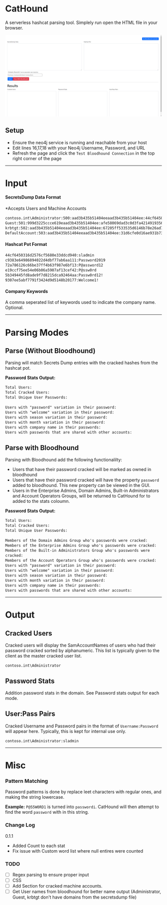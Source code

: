 # CatHound
A serverless hashcat parsing tool. Simplely run open the HTML file in your browser.

![CatHound](assets/screenshot.png)

## Setup
- Ensure the neo4j service is running and reachable from your host
- Edit lines 16,17,18 with your Neo4j Username, Password, and URL
- Refresh the page and click the `Test Bloodhound Connection` in the top right corner of the page

---

# Input


#### SecretsDump Data Format
*Accepts Users and Machine Accounts
```
contoso.int\Administrator:500:aad3b435b51404eeaad3b435b51404ee:44cf6450316d2576cf5680e33ddcd940:::
Guest:501:999d3225ccce619eaad3b435b51404ee:afe58069dad3c0d3fa42149193568d64:::
krbtgt:502:aad3b435b51404eeaad3b435b51404ee:67205ff533535d6146b78e26ad7bc659:::
DefaultAccount:503:aad3b435b51404eeaad3b435b51404ee:31d6cfe0d16ae931b73c59d7e0c089c0:::
```

#### Hashcat Pot Format
```
44cf6450316d2576cf5680e33ddcd940:sladmin
c9383e64986894022d4dbf77ab6aa111:Password2019
72a786126c66be37ff4b63f987e6bf13:P@assword12
e19ccf75ee54e06b06a5907af13cef42:P@ssw0rd
5b349445fd8ade9f7d8215dca92464aa:Passw0rd12!
9307ee5abf7791f3424d9d5148b20177:Welcome1!
```

#### Company Keywords
A comma seperated list of keywords used to indicate the company name. Optional.

---

# Parsing Modes
## Parse (Without Bloodhound)
Parsing will match Secrets Dump entries with the cracked hashes from the hashcat pot. 

**Password Stats Output:**
```
Total Users:
Total Cracked Users:
Total Unique User Passwords:

Users with "password" variation in their password:
Users with "welcome" variation in their password:
Users with season variation in their password:
Users with month variation in their password:
Users with company name in their passwords:
Users with passwords that are shared with other accounts:
```




## Parse with Bloodhound
Parsing with Bloodhound add the following functionalilty:
- Users that have their password cracked will be marked as owned in bloodhound
- Users that have their password cracked will have the property `password` added to bloodhound. This new property can be viewed in the GUI.
- Users in the Enterprise Admins, Domain Admins, Built-in Administrators and Account Operators Groups, will be returned to CatHound for to added to the stats coloumn.

**Password Stats Output:**
```
Total Users:
Total Cracked Users:
Total Unique User Passwords:

Members of the Domain Admins Group who's passwords were cracked:
Members of the Enterprise Admins Group who's passwords were cracked:
Members of the Built-in Administrators Group who's passwords were cracked:
Members of the Account Operators Group who's passwords were cracked:
Users with "password" variation in their password:
Users with "welcome" variation in their password:
Users with season variation in their password:
Users with month variation in their password:
Users with company name in their passwords:
Users with passwords that are shared with other accounts:
```


---
# Output


## Cracked Users
Cracked users will display the SamAccountNames of users who had their password cracked sorted by alphanumeric. This list is typically given to the client as the master cracked user list.
```
contoso.int\Administrator
```

## Password Stats
Addition password stats in the domain. See Password stats output for each mode.

## User:Pass Pairs
Cracked Username and Password pairs in the format of `Username:Password` will appear here. Typically, this is kept for internal use only.
```
contoso.int\Administrator:sladmin
```
---
# Misc
### Pattern Matching
Password patterns is done by replace leet characters with regular ones, and making the string lowercase.

**Example:**
`P@55W0RD1` is turned into `passwordi`. CatHound will then attempt to find the word `password` with in this string. 

### Change Log
0.1.1
- Added Count to each stat
- Fix issue with Custom word list where null entires were counted

### TODO
- [ ] Regex parsing to ensure proper input
- [ ] CSS
- [ ] Add Section for cracked machine accounts.
- [ ] Get User names from bloodhound for better name output (Administrator, Guest, krbtgt don't have domains from the secretsdump file)